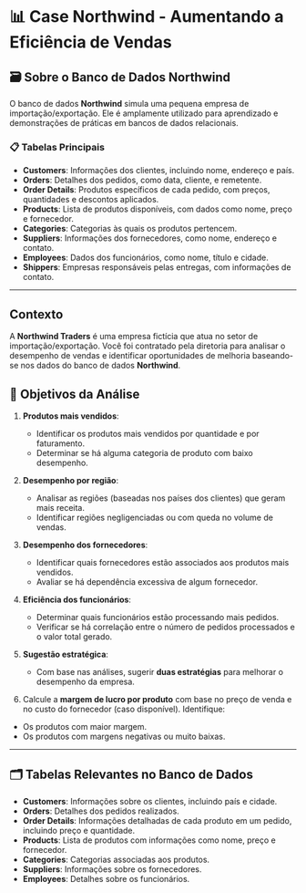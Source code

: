 # 📊 Case Northwind - Aumentando a Eficiência de Vendas

## 🗃️ Sobre o Banco de Dados Northwind

O banco de dados **Northwind** simula uma pequena empresa de importação/exportação. Ele é amplamente utilizado para aprendizado e demonstrações de práticas em bancos de dados relacionais.

### 📋 Tabelas Principais

- **Customers**: Informações dos clientes, incluindo nome, endereço e país.
- **Orders**: Detalhes dos pedidos, como data, cliente, e remetente.
- **Order Details**: Produtos específicos de cada pedido, com preços, quantidades e descontos aplicados.
- **Products**: Lista de produtos disponíveis, com dados como nome, preço e fornecedor.
- **Categories**: Categorias às quais os produtos pertencem.
- **Suppliers**: Informações dos fornecedores, como nome, endereço e contato.
- **Employees**: Dados dos funcionários, como nome, título e cidade.
- **Shippers**: Empresas responsáveis pelas entregas, com informações de contato.

---

## Contexto
A **Northwind Traders** é uma empresa fictícia que atua no setor de importação/exportação. Você foi contratado pela diretoria para analisar o desempenho de vendas e identificar oportunidades de melhoria baseando-se nos dados do banco de dados **Northwind**.

## 🎯 Objetivos da Análise

1. **Produtos mais vendidos**:
   - Identificar os produtos mais vendidos por quantidade e por faturamento.
   - Determinar se há alguma categoria de produto com baixo desempenho.

2. **Desempenho por região**:
   - Analisar as regiões (baseadas nos países dos clientes) que geram mais receita.
   - Identificar regiões negligenciadas ou com queda no volume de vendas.

3. **Desempenho dos fornecedores**:
   - Identificar quais fornecedores estão associados aos produtos mais vendidos.
   - Avaliar se há dependência excessiva de algum fornecedor.

4. **Eficiência dos funcionários**:
   - Determinar quais funcionários estão processando mais pedidos.
   - Verificar se há correlação entre o número de pedidos processados e o valor total gerado.

5. **Sugestão estratégica**:
   - Com base nas análises, sugerir **duas estratégias** para melhorar o desempenho da empresa.

6. Calcule a **margem de lucro por produto** com base no preço de venda e no custo do fornecedor (caso disponível). Identifique:
- Os produtos com maior margem.
- Os produtos com margens negativas ou muito baixas.

---

## 🗂️ Tabelas Relevantes no Banco de Dados

- **Customers**: Informações sobre os clientes, incluindo país e cidade.
- **Orders**: Detalhes dos pedidos realizados.
- **Order Details**: Informações detalhadas de cada produto em um pedido, incluindo preço e quantidade.
- **Products**: Lista de produtos com informações como nome, preço e fornecedor.
- **Categories**: Categorias associadas aos produtos.
- **Suppliers**: Informações sobre os fornecedores.
- **Employees**: Detalhes sobre os funcionários.

